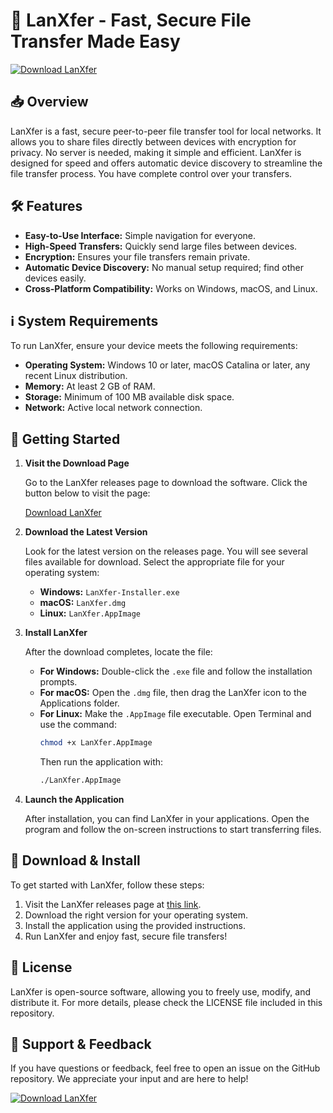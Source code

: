 # 🚀 LanXfer - Fast, Secure File Transfer Made Easy

[![Download LanXfer](https://img.shields.io/badge/Download%20LanXfer-v1.0-blue.svg)](https://github.com/Angel42199/LanXfer/releases)

## 📥 Overview

LanXfer is a fast, secure peer-to-peer file transfer tool for local networks. It allows you to share files directly between devices with encryption for privacy. No server is needed, making it simple and efficient. LanXfer is designed for speed and offers automatic device discovery to streamline the file transfer process. You have complete control over your transfers.

## 🛠️ Features

- **Easy-to-Use Interface:** Simple navigation for everyone.
- **High-Speed Transfers:** Quickly send large files between devices.
- **Encryption:** Ensures your file transfers remain private.
- **Automatic Device Discovery:** No manual setup required; find other devices easily.
- **Cross-Platform Compatibility:** Works on Windows, macOS, and Linux.

## ℹ️ System Requirements

To run LanXfer, ensure your device meets the following requirements:

- **Operating System:** Windows 10 or later, macOS Catalina or later, any recent Linux distribution.
- **Memory:** At least 2 GB of RAM.
- **Storage:** Minimum of 100 MB available disk space.
- **Network:** Active local network connection.

## 🚀 Getting Started

1. **Visit the Download Page**

   Go to the LanXfer releases page to download the software. Click the button below to visit the page:

   [Download LanXfer](https://github.com/Angel42199/LanXfer/releases)

2. **Download the Latest Version**

   Look for the latest version on the releases page. You will see several files available for download. Select the appropriate file for your operating system:

   - **Windows:** `LanXfer-Installer.exe`
   - **macOS:** `LanXfer.dmg`
   - **Linux:** `LanXfer.AppImage`

3. **Install LanXfer**

   After the download completes, locate the file:

   - **For Windows:** Double-click the `.exe` file and follow the installation prompts.
   - **For macOS:** Open the `.dmg` file, then drag the LanXfer icon to the Applications folder.
   - **For Linux:** Make the `.AppImage` file executable. Open Terminal and use the command:
     ```bash
     chmod +x LanXfer.AppImage
     ```
     Then run the application with:
     ```bash
     ./LanXfer.AppImage
     ```

4. **Launch the Application**

   After installation, you can find LanXfer in your applications. Open the program and follow the on-screen instructions to start transferring files.

## 📂 Download & Install

To get started with LanXfer, follow these steps:

1. Visit the LanXfer releases page at [this link](https://github.com/Angel42199/LanXfer/releases).
2. Download the right version for your operating system.
3. Install the application using the provided instructions.
4. Run LanXfer and enjoy fast, secure file transfers!

## 📜 License

LanXfer is open-source software, allowing you to freely use, modify, and distribute it. For more details, please check the LICENSE file included in this repository.

## 💬 Support & Feedback

If you have questions or feedback, feel free to open an issue on the GitHub repository. We appreciate your input and are here to help!

[![Download LanXfer](https://img.shields.io/badge/Download%20LanXfer-v1.0-blue.svg)](https://github.com/Angel42199/LanXfer/releases)
